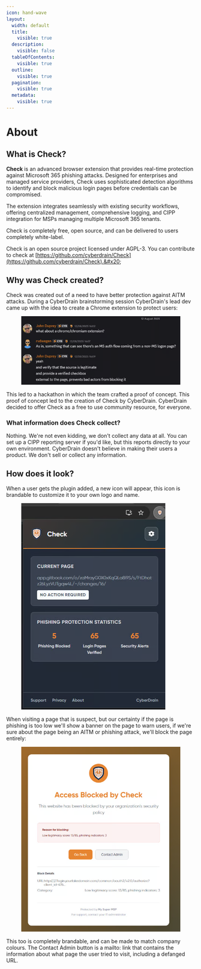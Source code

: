 ```yaml
---
icon: hand-wave
layout:
  width: default
  title:
    visible: true
  description:
    visible: false
  tableOfContents:
    visible: true
  outline:
    visible: true
  pagination:
    visible: true
  metadata:
    visible: true
---
```


# About

## What is Check?

**Check** is an advanced browser extension that provides real-time protection against Microsoft 365 phishing attacks. Designed for enterprises and managed service providers, Check uses sophisticated detection algorithms to identify and block malicious login pages before credentials can be compromised.

The extension integrates seamlessly with existing security workflows, offering centralized management, comprehensive logging, and CIPP integration for MSPs managing multiple Microsoft 365 tenants.&#x20;

Check is completely free, open source, and can be delivered to users completely white-label.

Check is an open source project licensed under AGPL-3. You can contribute to check at [https://github.com/cyberdrain/Check](https://github.com/cyberdrain/Check).&#x20;

## Why was Check created?

Check was created out of a need to have better protection against AITM attacks. During a CyberDrain brainstorming session CyberDrain's lead dev came up with the idea to create a Chrome extension to protect users:

<figure><img src=".gitbook/assets/image.png" alt=""><figcaption></figcaption></figure>

This led to a hackathon in which the team crafted a proof of concept. This proof of concept led to the creation of Check by CyberDrain. CyberDrain decided to offer Check as a free to use community resource, for everyone.



### What information does Check collect?

Nothing. We're not even kidding, we don't collect any data at all. You can set up a CIPP reporting server if you'd like, but this reports directly to your own environment. CyberDrain doesn't believe in making their users a product. We don't sell or collect any information.



## How does it look?

When a user gets the plugin added, a new icon will appear, this icon is brandable to customize it to your own logo and name.

<figure><img src=".gitbook/assets/image (1).png" alt=""><figcaption></figcaption></figure>

When visiting a page that is suspect, but our certainty if the page is phishing is too low we'll show a banner on the page to warn users, if we're sure about the page being an AITM or phishing attack, we'll block the page entirely:

<figure><img src=".gitbook/assets/image (3).png" alt=""><figcaption></figcaption></figure>

This too is completely brandable, and can be made to match company colours. The Contact Admin button is a mailto: link that contains the information about what page the user tried to visit, including a defanged URL.
